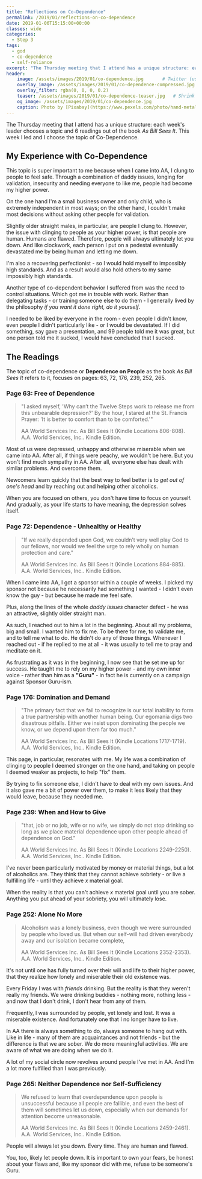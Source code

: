 ```yaml
---
title: "Reflections on Co-Dependence"
permalink: /2019/01/reflections-on-co-dependence
date: 2019-01-06T15:15:00+00:00
classes: wide
categories:
  - Step 3
tags:
  - god
  - co-dependence
  - self-reliance
excerpt: "The Thursday meeting that I attend has a unique structure: each week's leader chooses a topic and 6 readings out of the book *As Bill Sees It*. This week I led and I choose the topic of Co-Dependence."
header:
    image: /assets/images/2019/01/co-dependence.jpg       # Twitter (use 'overlay_image')
    overlay_image: /assets/images/2019/01/co-dependence-compressed.jpg  # Article header at 2048x768
    overlay_filter: rgba(0, 0, 0, 0.2)
    teaser: /assets/images/2019/01/co-dependence-teaser.jpg   # Shrink image to 575x216
    og_image: /assets/images/2019/01/co-dependence.jpg
    caption: Photo by [Pixabay](https://www.pexels.com/photo/hand-metal-music-musician-33779/) from Pexels 
---
```


The Thursday meeting that I attend has a unique structure: each week's leader chooses a topic and 6 readings out of the book *As Bill Sees It*. This week I led and I choose the topic of Co-Dependence.

## My Experience with Co-Dependence

This topic is super important to me because when I came into AA, I clung to people to feel safe. Through a combination of daddy issues, longing for validation, insecurity and needing everyone to like me, people had become my higher power.

On the one hand I'm a small business owner and only child, who is extremely independent in most ways; on the other hand, I couldn't make most decisions without asking other people for validation.

Slightly older straight males, in particular, are people I clung to. However, the issue with clinging to people as your higher power, is that people are human. Humans are flawed. Therefore, people will always ultimately let you down. And like clockwork, each person I put on a pedestal eventually devastated me by being human and letting me down.

I'm also a recovering perfectionist - so I would hold myself to impossibly high standards. And as a result would also hold others to my same impossibly high standards.

Another type of co-dependent behavior I suffered from was the need to control situations. Which got me in trouble with work. Rather than delegating tasks - or training someone else to do them - I generally lived by the philosophy *if you want it done right, do it yourself*. 

I needed to be liked by everyone in the room - even people I didn't know, even people I didn't particularly like - or I would be devastated. If I did something, say gave a presentation, and 99 people told me it was great, but one person told me it sucked, I would have concluded that I sucked.

## The Readings

The topic of co-dependence or **Dependence on People** as the book *As Bill Sees It* refers to it, focuses on pages: 63, 72, 176, 239, 252, 265.

### Page 63: Free of Dependence

> "I asked myself, 'Why can’t the Twelve Steps work to release me from this unbearable depression?' By the hour, I stared at the St. Francis Prayer: 'It is better to comfort than to be comforted.'"
> 
> AA World Services Inc. As Bill Sees It (Kindle Locations 806-808). A.A. World Services, Inc.. Kindle Edition. 

Most of us were depressed, unhappy and otherwise miserable when we came into AA. After all, if things were peachy, we wouldn't be here. But you won't find much sympathy in AA. After all, everyone else has dealt with similar problems. And overcome them.

Newcomers learn quickly that the best way to feel better is to *get out of one's head* and by reaching out and helping other alcoholics.

When you are focused on others, you don't have time to focus on yourself. And gradually, as your life starts to have meaning, the depression solves itself.

### Page 72: Dependence - Unhealthy or Healthy

> "If we really depended upon God, we couldn’t very well play God to our fellows, nor would we feel the urge to rely wholly on human protection and care."
> 
> AA World Services Inc. As Bill Sees It (Kindle Locations 884-885). A.A. World Services, Inc.. Kindle Edition. 

When I came into AA, I got a sponsor within a couple of weeks. I picked my sponsor not because he necessarily had something I wanted - I didn't even know the guy - but because he made me feel safe. 

Plus, along the lines of the whole *daddy issues* character defect - he was an attractive, slightly older straight man.

As such, I reached out to him a lot in the beginning. About all my problems, big and small. I wanted him to fix me. To be there for me, to validate me, and to tell me what to do. He didn't do any of those things. Whenever I reached out - if he replied to me at all - it was usually to tell me to pray and meditate on it.

As frustrating as it was in the beginning, I now see that he set me up for success. He taught me to rely on my higher power - and my own inner voice - rather than him as a **"Guru"** - in fact he is currently on a campaign against Sponsor Guru-ism. 

### Page 176: Domination and Demand

> "The primary fact that we fail to recognize is our total inability to form a true partnership with another human being. Our egomania digs two disastrous pitfalls. Either we insist upon dominating the people we know, or we depend upon them far too much."
>
> AA World Services Inc. As Bill Sees It (Kindle Locations 1717-1719). A.A. World Services, Inc.. Kindle Edition. 

This page, in particular, resonates with me. My life was a combination of clinging to people I deemed stronger on the one hand, and taking on people I deemed weaker as projects, to help "fix" them. 

By trying to fix someone else, I didn't have to deal with my own issues. And it also gave me a bit of power over them, to make it less likely that they would leave, because they needed me.

### Page 239: When and How to Give

> "that, job or no job, wife or no wife, we simply do not stop drinking so long as we place material dependence upon other people ahead of dependence on God."
>
>AA World Services Inc. As Bill Sees It (Kindle Locations 2249-2250). A.A. World Services, Inc.. Kindle Edition. 

I've never been particularly motivated by money or material things, but a lot of alcoholics are. They think that they cannot achieve sobriety - or live a fulfilling life - until they achieve *x* material goal.

When the reality is that you can't achieve *x* material goal until you are sober. Anything you put ahead of your sobriety, you will ultimately lose.

### Page 252: Alone No More

> Alcoholism was a lonely business, even though we were surrounded by people who loved us. But when our self-will had driven everybody away and our isolation became complete,
> 
> AA World Services Inc. As Bill Sees It (Kindle Locations 2352-2353). A.A. World Services, Inc.. Kindle Edition. 

It's not until one has fully turned over their will and life to their higher power, that they realize how lonely and miserable their old existence was. 

Every Friday I was with *friends* drinking. But the reality is that they weren't really my friends. We were drinking buddies - nothing more, nothing less - and now that I don't drink, I don't hear from any of them.

Frequently, I was surrounded by people, yet lonely and lost. It was a miserable existence. And fortunately one that I no longer have to live.

In AA there is always something to do, always someone to hang out with. Like in life - many of them are acquaintances and not friends - but the difference is that we are sober. We do more meaningful activities. We are aware of what we are doing when we do it.

A lot of my social circle now revolves around people I've met in AA. And I'm a lot more fulfilled than I was previously.

### Page 265: Neither Dependence nor Self-Sufficiency

> We refused to learn that overdependence upon people is unsuccessful because all people are fallible, and even the best of them will sometimes let us down, especially when our demands for attention become unreasonable.
>
> AA World Services Inc. As Bill Sees It (Kindle Locations 2459-2461). A.A. World Services, Inc.. Kindle Edition. 

People will always let you down. Every time. They are human and flawed.

You, too, likely let people down. It is important to own your fears, be honest about your flaws and, like my sponsor did with me, refuse to be someone's Guru.